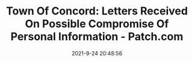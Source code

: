 ---
"title": "Town Of Concord: Letters Received On Possible Compromise Of Personal Information - Patch.com"
"date": "2021-9-24 20:48:56"
"feed_name": "GOOGLENEWSMINING"
"feed_website": "https://news.google.com/search?q=mining%2Bincident&hl=en-US&gl=US&ceid=US:en"
"feed_rss": "https://news.google.com/rss/search?q=mining%2Bincident&hl=en-US&gl=US&ceid=US:en"
"link": "https://patch.com/massachusetts/concord/town-concord-letters-received-possible-compromise-personal-information"
"file": "_posts/2021-1-1-4df4d0c79a3dda4b59eb3942cd1e854d5af49c03.md"
"accident": "1"
"drilling": "0"
"dead": "0"
"injured": "0"
"where": "unknown site"
---